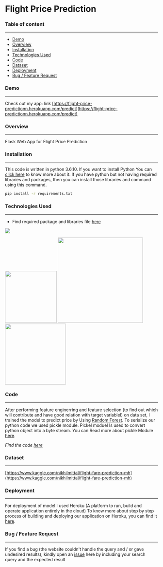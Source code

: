 # Flight Price Prediction

### Table of content
_________________________________
 * [Demo](#Demo)
 * [Overview](#Overview)
 * [Installation](#Installation)
 * [Technologies Used](#Technologies-Used)
 * [Code](#Code)
 * [Dataset](#Dataset)
 * [Deployment](#Deployment)
 * [Bug / Feature Request](#Bug--Feature-Request)
 

### Demo
-----------------------------
Check out my app: link [https://flight-price-predictionn.herokuapp.com/predict](https://flight-price-predictionn.herokuapp.com/predict)
 
 ### Overview
 -----------------------------
 Flask Web App for Flight Price Prediction
 
 ### Installation
 ----------------------------
This code is written in python 3.6.10. If you want to install Python You can [click here](https://realpython.com/installing-python/) to know more about it. If you have python but not having required libraries and packages, then you can install those libraries and command using this command.
 ```bash
pip install -r requirements.txt
```


### Technologies Used
---------------------------

* Find required package and libraries file [here](www.google.com)


![](https://forthebadge.com/images/badges/made-with-python.svg)

[<img target="_blank" src="https://flask.palletsprojects.com/en/1.1.x/_images/flask-logo.png" width=170>](https://flask.palletsprojects.com/en/1.1.x/) [<img target="_blank" src="https://number1.co.za/wp-content/uploads/2017/10/gunicorn_logo-300x85.png" width=280>](https://gunicorn.org) [<img target="_blank" src="https://scikit-learn.org/stable/_static/scikit-learn-logo-small.png" width=200>](https://scikit-learn.org/stable/) 



### Code
-----------------

After performing feature enginerring and feature selection (to find out which will contribute and have good relation with target variableI) on data set, I trained the model to predict price by Using [Random Forest](https://en.wikipedia.org/wiki/Random_forest). To serialize our python code we used pickle module. Pickel moduel Is used to convert python object into a byte stream. You can Read more about pickle Module [here](https://docs.python.org/3/library/pickle.html#:~:text=%E2%80%9CPickling%E2%80%9D%20is%20the%20process%20whereby,back%20into%20an%20object%20hierarchy.).

*Find the code [here](https://github.com/professor-4/Flight-Price-Prediction/blob/main/Flight_price.ipynb)* 



### Dataset
-------------------
[https://www.kaggle.com/nikhilmittal/flight-fare-prediction-mh](https://www.kaggle.com/nikhilmittal/flight-fare-prediction-mh)




### Deployment
-----------------------
For deployment of model I used Heroku (A platform to run, build and operate application entirely in the cloud) To know more about step by step process of building and deploying our application on Heroku, you can find it [here](https://devcenter.heroku.com/articles/getting-started-with-python).


### Bug / Feature Request 
--------------------------
If you find a bug (the website couldn't handle the query and / or gave undesired results), kindly open an [issue](https://github.com/professor-4/Flight-Price-Prediction/issues) here by including your search query and the expected result




 
 
